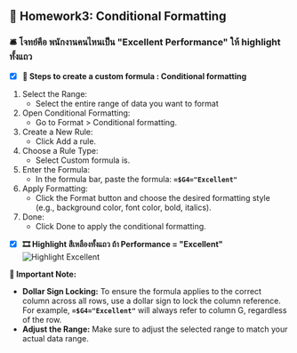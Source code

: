 ## 🎍 Homework3: Conditional Formatting 
### 🛎  โจทย์คือ พนักงานคนไหนเป็น "Excellent Performance" ให้ highlight ทั้งแถว
- [x] **🍱 Steps to create a custom formula : Conditional formatting**
1. Select the Range:
   - Select the entire range of data you want to format
2. Open Conditional Formatting:
   - Go to Format > Conditional formatting.
3. Create a New Rule:
   - Click Add a rule.
4. Choose a Rule Type:
   - Select Custom formula is.
5. Enter the Formula:
   - In the formula bar, paste the formula: **```=$G4="Excellent"```**
6. Apply Formatting:
   - Click the Format button and choose the desired formatting style (e.g., background color, font color, bold, italics).
7. Done:
   - Click Done to apply the conditional formatting.
  
- [x] **🎞 Highlight สีเหลืองทั้งแถว ถ้า Performance = "Excellent"**
![Highlight Excellent](https://github.com/user-attachments/assets/7b94d917-a2b1-486f-8925-16640bf38d51)
     
**📣 Important Note:**
- **Dollar Sign Locking:** To ensure the formula applies to the correct column across all rows, use a dollar sign to lock the column reference. For example,  **```=$G4="Excellent"```** will always refer to column G, regardless of the row.
- **Adjust the Range:** Make sure to adjust the selected range to match your actual data range.
